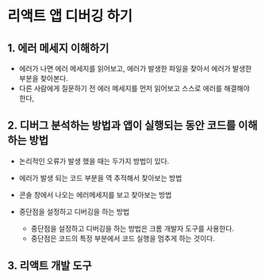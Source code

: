 # 리액트 앱 디버깅 하기

## 1. 에러 메세지 이해하기
- 에러가 나면 에러 메세지를 읽어보고, 에러가 발생한 파일을 찾아서 에러가 발생한 부분을 찾아본다.
- 다른 사람에게 질문하기 전 에러 메세지를 먼저 읽어보고 스스로 에러를 해결해야 한다,
## 2. 디버그 분석하는 방법과 앱이 실행되는 동안 코드를 이해하는 방법
- 논리적인 오류가 발생 했을 때는 두가지 방법이 있다.
- 에러가 발생 되는 코드 부분을 역 추적해서 찾아보는 방법
- 콘솔 창에서 나오는 에러메세지를 보고 찾아보는 방법

- 중단점을 설정하고 디버깅을 하는 방법
  - 중단점을 설정하고 디버깅을 하는 방법은 크롬 개발자 도구를 사용한다.
  - 중단점은 코드의 특정 부분에서 코드 실행을 멈추게 하는 것이다.
## 3. 리액트 개발 도구